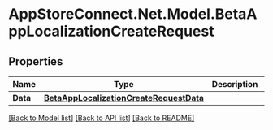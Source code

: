 # AppStoreConnect.Net.Model.BetaAppLocalizationCreateRequest

## Properties

Name | Type | Description | Notes
------------ | ------------- | ------------- | -------------
**Data** | [**BetaAppLocalizationCreateRequestData**](BetaAppLocalizationCreateRequestData.md) |  | 

[[Back to Model list]](../README.md#documentation-for-models) [[Back to API list]](../README.md#documentation-for-api-endpoints) [[Back to README]](../README.md)

